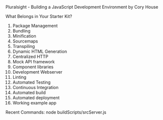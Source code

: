 Pluralsight - Building a JavaScript Development Environment 
by Cory House 


What Belongs in Your Starter Kit?  
1. Package Management  
2. Bundling 
3. Minification 
4. Sourcemaps 
5. Transpiling 
6. Dynamic HTML Generation 
7. Centralized HTTP 
8. Mock API framework 
9. Component libraries 
10. Development Webserver 
11. Linting 
12. Automated Testing 
13. Continuous Integration 
14. Automated build 
15. Automated deployment 
16. Working example app 



Recent Commands: 
node buildScripts/srcServer.js 

